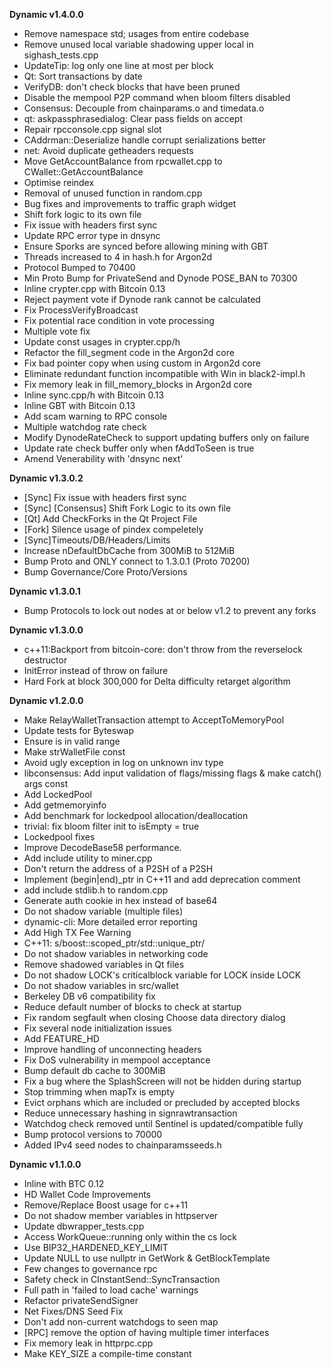 **Dynamic v1.4.0.0**

* Remove namespace std; usages from entire codebase
* Remove unused local variable shadowing upper local in sighash_tests.cpp
* UpdateTip: log only one line at most per block
* Qt: Sort transactions by date
* VerifyDB: don't check blocks that have been pruned
* Disable the mempool P2P command when bloom filters disabled
* Consensus: Decouple from chainparams.o and timedata.o
* qt: askpassphrasedialog: Clear pass fields on accept
* Repair rpcconsole.cpp signal slot
* CAddrman::Deserialize handle corrupt serializations better
* net: Avoid duplicate getheaders requests
* Move GetAccountBalance from rpcwallet.cpp to CWallet::GetAccountBalance
* Optimise reindex
* Removal of unused function in random.cpp
* Bug fixes and improvements to traffic graph widget
* Shift fork logic to its own file
* Fix issue with headers first sync
* Update RPC error type in dnsync
* Ensure Sporks are synced before allowing mining with GBT
* Threads increased to 4 in hash.h for Argon2d
* Protocol Bumped to 70400
* Min Proto Bump for PrivateSend and Dynode POSE_BAN to 70300
* Inline crypter.cpp with Bitcoin 0.13
* Reject payment vote if Dynode rank cannot be calculated
* Fix ProcessVerifyBroadcast
* Fix potential race condition in vote processing
* Multiple vote fix
* Update const usages in crypter.cpp/h
* Refactor the fill_segment code in the Argon2d core
* Fix bad pointer copy when using custom in Argon2d core
* Eliminate redundant function incompatible with Win in black2-impl.h
* Fix memory leak in fill_memory_blocks in Argon2d core
* Inline sync.cpp/h with Bitcoin 0.13
* Inline GBT with Bitcoin 0.13
* Add scam warning to RPC console
* Multiple watchdog rate check
* Modify DynodeRateCheck to support updating buffers only on failure
* Update rate check buffer only when fAddToSeen is true
* Amend Venerability with 'dnsync next'


**Dynamic v1.3.0.2**

* [Sync] Fix issue with headers first sync
* [Sync] [Consensus] Shift Fork Logic to its own file
* [Qt] Add CheckForks in the Qt Project File
* [Fork] Silence usage of pindex compeletely
* [Sync]Timeouts/DB/Headers/Limits
* Increase nDefaultDbCache from 300MiB to 512MiB
* Bump Proto and ONLY connect to 1.3.0.1 (Proto 70200)
* Bump Governance/Core Proto/Versions


**Dynamic v1.3.0.1**

* Bump Protocols to lock out nodes at or below v1.2 to prevent any forks


**Dynamic v1.3.0.0**

* c++11:Backport from bitcoin-core: don't throw from the reverselock destructor
* InitError instead of throw on failure
* Hard Fork at block 300,000 for Delta difficulty retarget algorithm


**Dynamic v1.2.0.0**

* Make RelayWalletTransaction attempt to AcceptToMemoryPool
* Update tests for Byteswap
* Ensure is in valid range
* Make strWalletFile const
* Avoid ugly exception in log on unknown inv type
* libconsensus: Add input validation of flags/missing flags & make catch() args const
* Add LockedPool
* Add getmemoryinfo
* Add benchmark for lockedpool allocation/deallocation
* trivial: fix bloom filter init to isEmpty = true
* Lockedpool fixes
* Improve DecodeBase58 performance.
* Add include utility to miner.cpp
* Don't return the address of a P2SH of a P2SH
* Implement (begin|end)_ptr in C++11 and add deprecation comment
* add include stdlib.h to random.cpp
* Generate auth cookie in hex instead of base64
* Do not shadow variable (multiple files)
* dynamic-cli: More detailed error reporting
* Add High TX Fee Warning
* C++11: s/boost::scoped_ptr/std::unique_ptr/
* Do not shadow variables in networking code
* Remove shadowed variables in Qt files
* Do not shadow LOCK's criticalblock variable for LOCK inside LOCK
* Do not shadow variables in src/wallet
* Berkeley DB v6 compatibility fix
* Reduce default number of blocks to check at startup
* Fix random segfault when closing Choose data directory dialog
* Fix several node initialization issues
* Add FEATURE_HD
* Improve handling of unconnecting headers
* Fix DoS vulnerability in mempool acceptance
* Bump default db cache to 300MiB
* Fix a bug where the SplashScreen will not be hidden during startup
* Stop trimming when mapTx is empty
* Evict orphans which are included or precluded by accepted blocks
* Reduce unnecessary hashing in signrawtransaction
* Watchdog check removed until Sentinel is updated/compatible fully
* Bump protocol versions to 70000
* Added IPv4 seed nodes to chainparamsseeds.h


**Dynamic v1.1.0.0**

* Inline with BTC 0.12		
* HD Wallet Code Improvements		
* Remove/Replace Boost usage for c++11		
* Do not shadow member variables in httpserver		
* Update dbwrapper_tests.cpp		
* Access WorkQueue::running only within the cs lock		
* Use BIP32_HARDENED_KEY_LIMIT		
* Update NULL to use nullptr in GetWork & GetBlockTemplate		
* Few changes to governance rpc		
* Safety check in CInstantSend::SyncTransaction		
* Full path in 'failed to load cache' warnings		
* Refactor privateSendSigner		
* Net Fixes/DNS Seed Fix		
* Don't add non-current watchdogs to seen map		
* [RPC] remove the option of having multiple timer interfaces		
* Fix memory leak in httprpc.cpp		
* Make KEY_SIZE a compile-time constant
